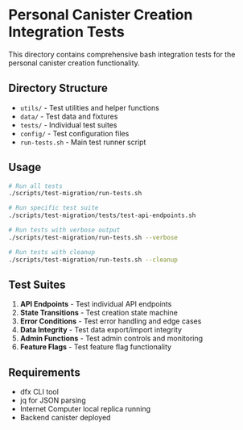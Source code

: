# Personal Canister Creation Integration Tests

This directory contains comprehensive bash integration tests for the personal canister creation functionality.

## Directory Structure

- `utils/` - Test utilities and helper functions
- `data/` - Test data and fixtures
- `tests/` - Individual test suites
- `config/` - Test configuration files
- `run-tests.sh` - Main test runner script

## Usage

```bash
# Run all tests
./scripts/test-migration/run-tests.sh

# Run specific test suite
./scripts/test-migration/tests/test-api-endpoints.sh

# Run tests with verbose output
./scripts/test-migration/run-tests.sh --verbose

# Run tests with cleanup
./scripts/test-migration/run-tests.sh --cleanup
```

## Test Suites

1. **API Endpoints** - Test individual API endpoints
2. **State Transitions** - Test creation state machine
3. **Error Conditions** - Test error handling and edge cases
4. **Data Integrity** - Test data export/import integrity
5. **Admin Functions** - Test admin controls and monitoring
6. **Feature Flags** - Test feature flag functionality

## Requirements

- dfx CLI tool
- jq for JSON parsing
- Internet Computer local replica running
- Backend canister deployed

